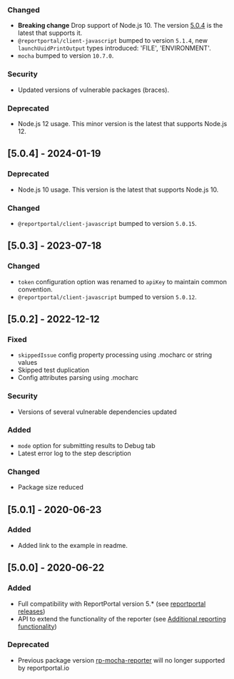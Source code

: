 ### Changed
- **Breaking change** Drop support of Node.js 10. The version [5.0.4](https://github.com/reportportal/agent-js-mocha/releases/tag/v5.0.4) is the latest that supports it.
- `@reportportal/client-javascript` bumped to version `5.1.4`, new `launchUuidPrintOutput` types introduced: 'FILE', 'ENVIRONMENT'.
- `mocha` bumped to version `10.7.0`.
### Security
- Updated versions of vulnerable packages (braces).
### Deprecated
- Node.js 12 usage. This minor version is the latest that supports Node.js 12.

## [5.0.4] - 2024-01-19
### Deprecated
- Node.js 10 usage. This version is the latest that supports Node.js 10.
### Changed
- `@reportportal/client-javascript` bumped to version `5.0.15`.

## [5.0.3] - 2023-07-18
### Changed
- `token` configuration option was renamed to `apiKey` to maintain common convention.
- `@reportportal/client-javascript` bumped to version `5.0.12`.

## [5.0.2] - 2022-12-12
### Fixed
- `skippedIssue` config property processing using .mocharc or string values
- Skipped test duplication
- Config attributes parsing using .mocharc
### Security
- Versions of several vulnerable dependencies updated
### Added
- `mode` option for submitting results to Debug tab
- Latest error log to the step description
### Changed
- Package size reduced

## [5.0.1] - 2020-06-23
### Added
- Added link to the example in readme.

## [5.0.0] - 2020-06-22
### Added
- Full compatibility with ReportPortal version 5.* (see [reportportal releases](https://github.com/reportportal/reportportal/releases))
- API to extend the functionality of the reporter (see [Additional reporting functionality](https://github.com/reportportal/agent-js-mocha#reporting))
### Deprecated
- Previous package version [rp-mocha-reporter](https://www.npmjs.com/package/rp-mocha-reporter) will no longer supported by reportportal.io
